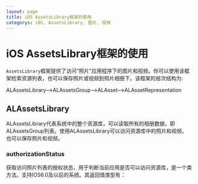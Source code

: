 ```yaml
---
layout: page
title: iOS AssetsLibrary框架的使用
categorys: iOS, AssetsLibrary, 图片, 视频
---
```


# iOS AssetsLibrary框架的使用

`AssetsLibrary`框架提供了访问“照片”应用程序下的图片和视频。你可以使用该框架检索资源列表，也可以保存照片或视频到照片相册下。该框架的层次结构为:

ALAssetsLibrary-->ALAssetsGroup-->ALAsset-->ALAssetRepresentation

## ALAssetsLibrary

ALAssetsLibrary代表系统中的整个资源库，可以读取所有的相册数据，即ALAssetsGroup列表。使用ALAssetsLibrary可以访问资源库中的照片和视频，也可以保存照片和视频。

### authorizationStatus

获取访问照片列表的授权状态，用于判断当前应用是否可以访问资源库，是一个类方法。支持IOS6.0及以后的系统。其返回值类型有：

```objc
```

